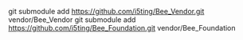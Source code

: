 

git submodule add https://github.com/i5ting/Bee_Vendor.git vendor/Bee_Vendor
git submodule add https://github.com/i5ting/Bee_Foundation.git vendor/Bee_Foundation
